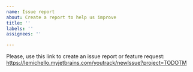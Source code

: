 ```yaml
---
name: Issue report
about: Create a report to help us improve
title: ''
labels: ''
assignees: ''

---
```


Please, use this link to create an issue report or feature request: 
https://lemichello.myjetbrains.com/youtrack/newIssue?project=TODOTM
